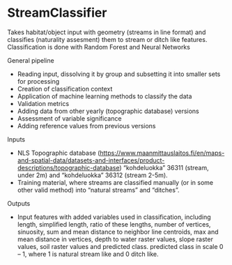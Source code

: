 # StreamClassifier
Takes habitat/object input with geometry (streams in line format) and classifies (naturality assesment) them to stream or ditch like features. Classification is done with Random Forest and Neural Networks


General pipeline
- Reading input, dissolving it by group and subsetting it into smaller sets for processing
- Creation of classification context
- Application of machine learning methods to classify the data
- Validation metrics
- Adding data from other yearly (topographic database) versions
- Assessment of variable significance
- Adding reference values from previous versions

Inputs
- NLS Topographic database (https://www.maanmittauslaitos.fi/en/maps-and-spatial-data/datasets-and-interfaces/product-descriptions/topographic-database) “kohdeluokka” 36311 (stream, under 2m) and “kohdeluokka” 36312 (stream 2-5m).
- Training material, where streams are classified manually (or in some other valid method) into “natural streams” and “ditches”.

Outputs
- Input features with added variables used in classification, including length, simplified length, ratio of these lengths, number of vertices, sinuosity, sum and mean distance to neighbor line centroids, max and mean distance in vertices, depth to water raster values, slope raster values, soil raster values and predicted class. predicted class in scale 0 – 1, where 1 is natural stream like and 0 ditch like.
